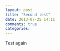 ```yaml
---
layout: post
title: "Second test"
date: 2013-07-25 14:11
comments: true
categories: 
---
```

Test again

